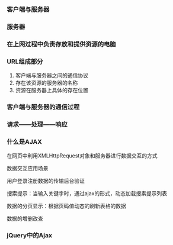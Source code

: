### 客户端与服务器

### 服务器

### 在上网过程中负责存放和提供资源的电脑

### URL组成部分

1. 客户端与服务器之间的通信协议
2. 存在该资源的服务器的名称
3. 资源在服务器上具体的存在位置

### 客户端与服务器的通信过程

### 请求——处理——响应

### 什么是AJAX

在网页中利用XMLHttpRequest对象和服务器进行数据交互的方式

数据交互应用场景

用户登录注册数据的传输后台验证

搜索提示：当输入关键字时，通过ajax的形式，动态加载搜素提示列表

数据的分页显示：根据页码值动态的刷新表格的数据

数据的增删改查

### jQuery中的Ajax